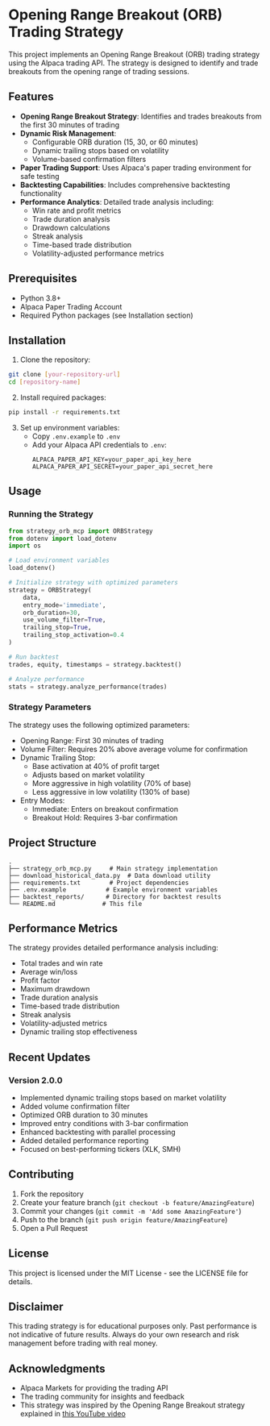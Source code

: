 # Opening Range Breakout (ORB) Trading Strategy

This project implements an Opening Range Breakout (ORB) trading strategy using the Alpaca trading API. The strategy is designed to identify and trade breakouts from the opening range of trading sessions.

## Features

- **Opening Range Breakout Strategy**: Identifies and trades breakouts from the first 30 minutes of trading
- **Dynamic Risk Management**: 
  - Configurable ORB duration (15, 30, or 60 minutes)
  - Dynamic trailing stops based on volatility
  - Volume-based confirmation filters
- **Paper Trading Support**: Uses Alpaca's paper trading environment for safe testing
- **Backtesting Capabilities**: Includes comprehensive backtesting functionality
- **Performance Analytics**: Detailed trade analysis including:
  - Win rate and profit metrics
  - Trade duration analysis
  - Drawdown calculations
  - Streak analysis
  - Time-based trade distribution
  - Volatility-adjusted performance metrics

## Prerequisites

- Python 3.8+
- Alpaca Paper Trading Account
- Required Python packages (see Installation section)

## Installation

1. Clone the repository:
```bash
git clone [your-repository-url]
cd [repository-name]
```

2. Install required packages:
```bash
pip install -r requirements.txt
```

3. Set up environment variables:
   - Copy `.env.example` to `.env`
   - Add your Alpaca API credentials to `.env`:
     ```
     ALPACA_PAPER_API_KEY=your_paper_api_key_here
     ALPACA_PAPER_API_SECRET=your_paper_api_secret_here
     ```

## Usage

### Running the Strategy

```python
from strategy_orb_mcp import ORBStrategy
from dotenv import load_dotenv
import os

# Load environment variables
load_dotenv()

# Initialize strategy with optimized parameters
strategy = ORBStrategy(
    data,
    entry_mode='immediate',
    orb_duration=30,
    use_volume_filter=True,
    trailing_stop=True,
    trailing_stop_activation=0.4
)

# Run backtest
trades, equity, timestamps = strategy.backtest()

# Analyze performance
stats = strategy.analyze_performance(trades)
```

### Strategy Parameters

The strategy uses the following optimized parameters:
- Opening Range: First 30 minutes of trading
- Volume Filter: Requires 20% above average volume for confirmation
- Dynamic Trailing Stop: 
  - Base activation at 40% of profit target
  - Adjusts based on market volatility
  - More aggressive in high volatility (70% of base)
  - Less aggressive in low volatility (130% of base)
- Entry Modes:
  - Immediate: Enters on breakout confirmation
  - Breakout Hold: Requires 3-bar confirmation

## Project Structure

```
.
├── strategy_orb_mcp.py     # Main strategy implementation
├── download_historical_data.py  # Data download utility
├── requirements.txt        # Project dependencies
├── .env.example           # Example environment variables
├── backtest_reports/      # Directory for backtest results
└── README.md             # This file
```

## Performance Metrics

The strategy provides detailed performance analysis including:
- Total trades and win rate
- Average win/loss
- Profit factor
- Maximum drawdown
- Trade duration analysis
- Time-based trade distribution
- Streak analysis
- Volatility-adjusted metrics
- Dynamic trailing stop effectiveness

## Recent Updates

### Version 2.0.0
- Implemented dynamic trailing stops based on market volatility
- Added volume confirmation filter
- Optimized ORB duration to 30 minutes
- Improved entry conditions with 3-bar confirmation
- Enhanced backtesting with parallel processing
- Added detailed performance reporting
- Focused on best-performing tickers (XLK, SMH)

## Contributing

1. Fork the repository
2. Create your feature branch (`git checkout -b feature/AmazingFeature`)
3. Commit your changes (`git commit -m 'Add some AmazingFeature'`)
4. Push to the branch (`git push origin feature/AmazingFeature`)
5. Open a Pull Request

## License

This project is licensed under the MIT License - see the LICENSE file for details.

## Disclaimer

This trading strategy is for educational purposes only. Past performance is not indicative of future results. Always do your own research and risk management before trading with real money.

## Acknowledgments

- Alpaca Markets for providing the trading API
- The trading community for insights and feedback
- This strategy was inspired by the Opening Range Breakout strategy explained in [this YouTube video](https://youtu.be/GEnKQ834U1c?si=MkBGil_6TfEK71bF) 